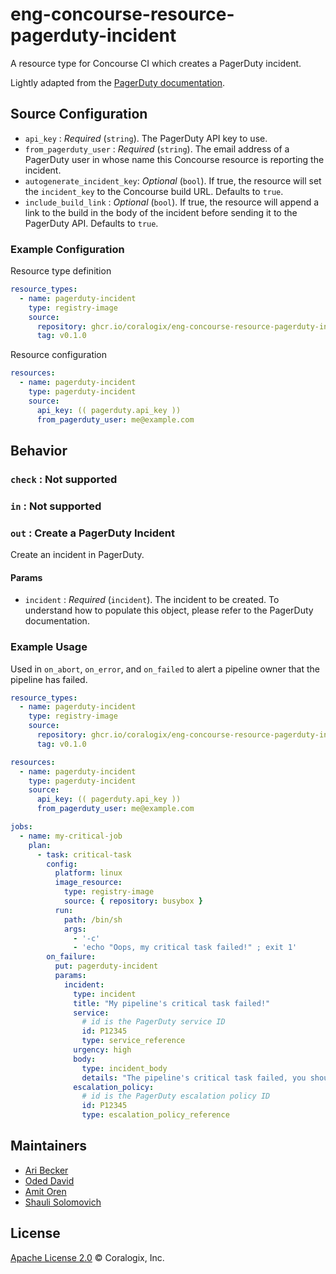 # eng-concourse-resource-pagerduty-incident
A resource type for Concourse CI which creates a PagerDuty incident.

Lightly adapted from the [PagerDuty documentation](https://developer.pagerduty.com/api-reference/reference/REST/openapiv3.json/paths/~1incidents/post).

## Source Configuration
* `api_key` : _Required_ (`string`). The PagerDuty API key to use.
* `from_pagerduty_user` : _Required_ (`string`). The email address of a PagerDuty user
                          in whose name this Concourse resource is reporting the incident.
* `autogenerate_incident_key`: _Optional_ (`bool`). If true, the resource will set the
                               `incident_key` to the Concourse build URL. Defaults to
                               `true`.
* `include_build_link` : _Optional_ (`bool`). If true, the resource will append a link
                         to the build in the body of the incident before sending it to
                         the PagerDuty API. Defaults to `true`.

### Example Configuration

Resource type definition

```yaml
resource_types:
  - name: pagerduty-incident
    type: registry-image
    source:
      repository: ghcr.io/coralogix/eng-concourse-resource-pagerduty-incident
      tag: v0.1.0
```

Resource configuration

```yaml
resources:
  - name: pagerduty-incident
    type: pagerduty-incident
    source:
      api_key: (( pagerduty.api_key ))
      from_pagerduty_user: me@example.com
```

## Behavior

### `check` : Not supported

### `in` : Not supported

### `out` : Create a PagerDuty Incident
Create an incident in PagerDuty.

#### Params
* `incident` : _Required_ (`incident`). The incident to be created. To understand how to
               populate this object, please refer to the PagerDuty documentation.

### Example Usage

Used in `on_abort`, `on_error`, and `on_failed` to alert a pipeline owner that the
pipeline has failed.

```yaml
resource_types:
  - name: pagerduty-incident
    type: registry-image
    source:
      repository: ghcr.io/coralogix/eng-concourse-resource-pagerduty-incident
      tag: v0.1.0

resources:
  - name: pagerduty-incident
    type: pagerduty-incident
    source:
      api_key: (( pagerduty.api_key ))
      from_pagerduty_user: me@example.com

jobs:
  - name: my-critical-job
    plan:
      - task: critical-task
        config:
          platform: linux
          image_resource:
            type: registry-image
            source: { repository: busybox }
          run:
            path: /bin/sh
            args:
              - '-c'
              - 'echo "Oops, my critical task failed!" ; exit 1'
        on_failure:
          put: pagerduty-incident
          params:
            incident:
              type: incident
              title: "My pipeline's critical task failed!"
              service:
                # id is the PagerDuty service ID
                id: P12345
                type: service_reference
              urgency: high
              body:
                type: incident_body
                details: "The pipeline's critical task failed, you should check why!"
              escalation_policy:
                # id is the PagerDuty escalation policy ID
                id: P12345
                type: escalation_policy_reference
```

## Maintainers
* [Ari Becker](https://github.com/ari-becker)
* [Oded David](https://github.com/oded-dd)
* [Amit Oren](https://github.com/amit-o)
* [Shauli Solomovich](https://github.com/ShauliSolomovich)

## License
[Apache License 2.0](https://www.apache.org/licenses/LICENSE-2.0) © Coralogix, Inc.

